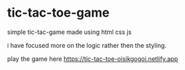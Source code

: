 # tic-tac-toe-game

simple tic-tac-game made using html css js

i have focused more on the logic rather then the styling.

play the game here https://tic-tac-toe-oisikgogoi.netlify.app
